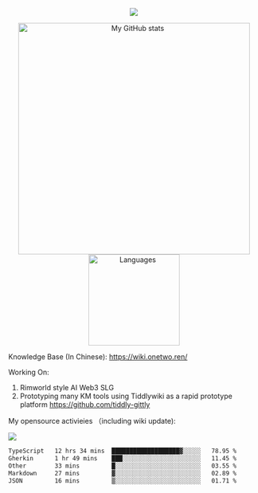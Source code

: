 <a href="https://github.com/linonetwo">
    <p align="center">
        <img src="https://github-profile-trophy.vercel.app/?username=linonetwo&column=7&theme=onedark"/>
    </p>
</a>
<a align="center" href="https://github.com/linonetwo">
  <p align="center">
    <img src="https://github-readme-stats.vercel.app/api?username=linonetwo&show_icons=true&count_private=true" alt="My GitHub stats" width="465"/>
    <img src="https://github-readme-stats.vercel.app/api/top-langs/?username=linonetwo&layout=compact&langs_count=10" alt="Languages" height="183">
  </p>
</a>

Knowledge Base (In Chinese): https://wiki.onetwo.ren/

Working On: 

1. Rimworld style AI Web3 SLG
1. Prototyping many KM tools using Tiddlywiki as a rapid prototype platform https://github.com/tiddly-gittly

My opensource activieies （including wiki update):

![](https://visitor-badge.glitch.me/badge?page_id=linonetwo.linonetwo)

<!--START_SECTION:waka-->

```txt
TypeScript   12 hrs 34 mins  ███████████████████▓░░░░░   78.95 %
Gherkin      1 hr 49 mins    ███░░░░░░░░░░░░░░░░░░░░░░   11.45 %
Other        33 mins         █░░░░░░░░░░░░░░░░░░░░░░░░   03.55 %
Markdown     27 mins         ▓░░░░░░░░░░░░░░░░░░░░░░░░   02.89 %
JSON         16 mins         ▒░░░░░░░░░░░░░░░░░░░░░░░░   01.71 %
```

<!--END_SECTION:waka-->
